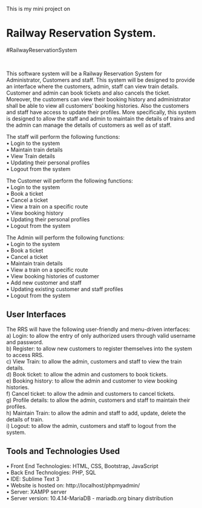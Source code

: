 This is my mini project on 
# Railway Reservation System. </br>
<p>#RailwayReservationSystem </p> </br>

This software system will be a Railway Reservation System for Administrator, Customers and staff. This system will be designed to provide an interface where the customers, admin, staff can view train details. Customer and admin can book tickets and also cancels the ticket. Moreover, the customers can view their booking history and administrator shall be able to view all customers’ booking histories. Also the customers and staff have access to update their profiles.
More specifically, this system is designed to allow the staff and admin to maintain the details of trains and the admin can manage the details of customers as well as of staff.

The staff will perform the following functions: <br/> 
•	Login to the system <br/>
•	Maintain train details <br/>
•	View Train details <br/>
•	Updating their personal profiles <br/>
•	Logout from the system<br/>
 
 The Customer will perform the following functions:<br/>
•	Login to the system<br/>
•	Book a ticket<br/>
•	Cancel a ticket <br/>
•	View a train on a specific route<br/>
•	View booking history <br/>
•	Updating their personal profiles <br/>
•	Logout from the system<br/>
     
 The Admin will perform the following functions:<br/>
•	Login to the system<br/>
•	Book a ticket<br/>
•	Cancel a ticket <br/>
•	Maintain train details <br/>
•	View a train on a specific route<br/>
•	View booking histories of customer <br/>
•	Add new customer and staff<br/>
•	Updating existing customer and staff profiles <br/>
•	Logout from the system<br/>

## User Interfaces<br/>
   The RRS will have the following user-friendly and menu-driven interfaces:<br/>
a) Login: to allow the entry of only authorized users through valid username and password.<br/>
b) Register: to allow new customers to register themselves into the system to access RRS.<br/>
c) View Train: to allow the admin, customers and staff to view the train details.<br/>
d) Book ticket: to allow the admin and customers to book tickets.<br/>
e) Booking history: to allow the admin and customer to view booking histories.<br/>
f) Cancel ticket: to allow the admin and customers to cancel tickets.<br/>
g) Profile details: to allow the admin, customers and staff to maintain their profiles.<br/>
h) Maintain Train: to allow the admin and staff to add, update, delete the details of train.<br/>
i) Logout: to allow the admin, customers and staff to logout from the system.<br/>


## Tools and Technologies Used<br/>
•	Front End Technologies:   HTML, CSS, Bootstrap, JavaScript<br/>
•	Back End Technologies: PHP, SQL<br/>
•	IDE: Sublime Text 3 <br/>
•	Website is hosted on: http://localhost/phpmyadmin/<br/>
•	Server: XAMPP server<br/>
•	Server version: 10.4.14-MariaDB - mariadb.org binary distribution<br/>

